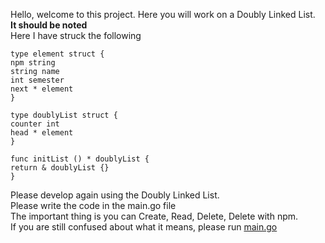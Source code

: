 Hello, welcome to this project.
Here you will work on a Doubly Linked List. <br>
<b> It should be noted </b> <br>
Here I have struck the following
```
type element struct {
npm string
string name
int semester
next * element
}

type doublyList struct {
counter int
head * element
}

func initList () * doublyList {
return & doublyList {}
}
```
Please develop again using the Doubly Linked List. <br>
Please write the code in the main.go file <br>
The important thing is you can Create, Read, Delete, Delete with npm.
<br>
If you are still confused about what it means, please run [main.go](../../../data_structures/linked_list/single-linked-list/main.go)
